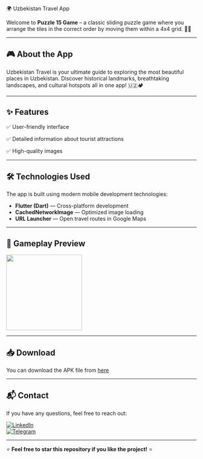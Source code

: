 🌍 Uzbekistan Travel App

Welcome to **Puzzle 15 Game** – a classic sliding puzzle game where you arrange the tiles in the correct order by moving them within a 4x4 grid. 🧩✨

---

## 🎮 About the App
Uzbekistan Travel is your ultimate guide to exploring the most beautiful places in Uzbekistan. Discover historical landmarks, breathtaking landscapes, and cultural hotspots all in one app! 🇺🇿🏕

---

## ✨ Features
✅ User-friendly interface  

✅ Detailed information about tourist attractions

✅ High-quality images 

---

## 🛠 Technologies Used
The app is built using modern mobile development technologies:
- **Flutter (Dart)** — Cross-platform development
- **CachedNetworkImage** — Optimized image loading
- **URL Launcher** — Open travel routes in Google Maps

---

## 🎥 Gameplay Preview
<img src="https://github.com/Khonsaid/uzbekistan.travel/blob/main/Travel.gif" width="200">

---

## 📥 Download
You can download the APK file from [here](https://github.com/Khonsaid/uzbekistan.travel/raw/main/Travel.apk)

---

## 📬 Contact
If you have any questions, feel free to reach out:

[![LinkedIn](https://img.shields.io/badge/LinkedIn-Profile-blue?style=for-the-badge&logo=linkedin)](https://www.linkedin.com/in/khonsaid)  
[![Telegram](https://img.shields.io/badge/Telegram-Message-blue?style=for-the-badge&logo=telegram)](https://t.me/xonsaid)

---

⭐ **Feel free to star this repository if you like the project!** ⭐
